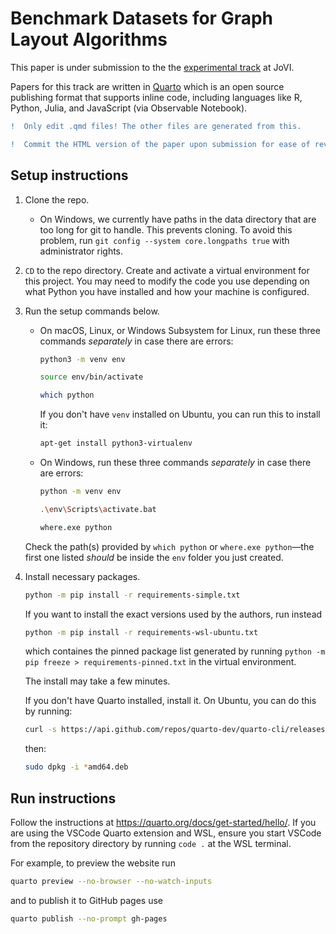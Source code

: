 # Benchmark Datasets for Graph Layout Algorithms

This paper is under submission to the the [experimental track](https://www.journalovi.org/submit.html#experimental) at JoVI.

Papers for this track are written in [Quarto](https://quarto.org/) which is an open source publishing format that supports inline code, including languages like R, Python, Julia, and JavaScript (via Observable Notebook).

```diff
!  Only edit .qmd files! The other files are generated from this.
```

```diff
!  Commit the HTML version of the paper upon submission for ease of review.
```

## Setup instructions

1. Clone the repo.

   * On Windows, we currently have paths in the data directory that are too long for git to handle. This prevents cloning. To avoid this problem, run `git config --system core.longpaths true` with administrator rights.

2. `CD` to the repo directory. Create and activate a virtual environment for this project. You may need to modify the code you use depending on what Python you have installed and how your machine is configured.
3. Run the setup commands below.

    * On macOS, Linux, or Windows Subsystem for Linux, run these three commands *separately* in case there are errors:

        ```bash
        python3 -m venv env
        ```

        ```bash
        source env/bin/activate
        ```

        ```bash
        which python
        ```

        If you don't have `venv` installed on Ubuntu, you can run this to install it:

        ```bash
        apt-get install python3-virtualenv
        ```

    * On Windows, run these three commands *separately* in case there are errors:

        ```bash
        python -m venv env
        ```

        ```bash
        .\env\Scripts\activate.bat
        ```

        ```bash
        where.exe python
        ```

    Check the path(s) provided by `which python` or `where.exe python`—the first one listed *should* be inside the `env` folder you just created.

4. Install necessary packages.

    ```bash
    python -m pip install -r requirements-simple.txt
    ```

    If you want to install the exact versions used by the authors, run instead

    ```bash
    python -m pip install -r requirements-wsl-ubuntu.txt
    ```

    which containes the pinned package list generated by running `python -m pip freeze > requirements-pinned.txt` in the virtual environment.

    The install may take a few minutes.

    If you don't have Quarto installed, install it. On Ubuntu, you can do this by running:

    ```bash
    curl -s https://api.github.com/repos/quarto-dev/quarto-cli/releases/latest | grep "browser_download_url.*amd64.deb" | cut -d : -f 2,3 | tr -d \" | wget -qi -
    ```

    then:

    ```bash
    sudo dpkg -i *amd64.deb
    ```

## Run instructions

Follow the instructions at <https://quarto.org/docs/get-started/hello/>. If you are using the VSCode Quarto extension and WSL, ensure you start VSCode from the repository directory by running `code .` at the WSL terminal.

For example, to preview the website run

```bash
quarto preview --no-browser --no-watch-inputs
```

and to publish it to GitHub pages use

```bash
quarto publish --no-prompt gh-pages
```